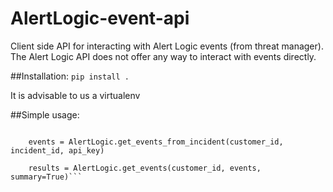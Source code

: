 # AlertLogic-event-api

Client side API for interacting with Alert Logic events (from threat manager). The Alert Logic API does not offer any way to interact with events directly.

##Installation:
`pip install .`

It is advisable to us a virtualenv

##Simple usage:
``` AlertLogic = AlPseudoAPI(username, password)

    events = AlertLogic.get_events_from_incident(customer_id, incident_id, api_key)
    
    results = AlertLogic.get_events(customer_id, events, summary=True)```


